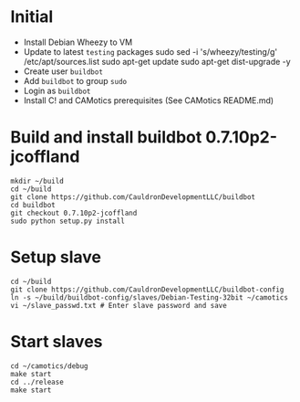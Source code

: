 # Initial
  * Install Debian Wheezy to VM
  * Update to latest ``testing`` packages
      sudo sed -i 's/wheezy/testing/g' /etc/apt/sources.list
      sudo apt-get update
      sudo apt-get dist-upgrade -y
  * Create user ``buildbot``
  * Add ``buildbot`` to group ``sudo``
  * Login as ``buildbot``
  * Install C! and CAMotics prerequisites (See CAMotics README.md)

# Build and install buildbot 0.7.10p2-jcoffland
```
mkdir ~/build
cd ~/build
git clone https://github.com/CauldronDevelopmentLLC/buildbot
cd buildbot
git checkout 0.7.10p2-jcoffland
sudo python setup.py install
```

# Setup slave
```
cd ~/build
git clone https://github.com/CauldronDevelopmentLLC/buildbot-config
ln -s ~/build/buildbot-config/slaves/Debian-Testing-32bit ~/camotics
vi ~/slave_passwd.txt # Enter slave password and save
```

# Start slaves
```
cd ~/camotics/debug
make start
cd ../release
make start
```

